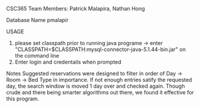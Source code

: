 CSC365
Team Members: Patrick Malapira, Nathan Hong

Database Name
pmalapir

USAGE
1. please set classpath prior to running java programe -> enter "CLASSPATH=$CLASSPATH:mysql-connector-java-5.1.44-bin.jar" on the command line
2. Enter login and credentails when prompted

Notes
Suggested reservations were designed to filter in order of Day -> Room -> Bed Type in importance. If not enough entries satify the requested day, the search window is moved 1 day over and checked again. Though crude and there being smarter algorithms out there, we found it effective for this program.